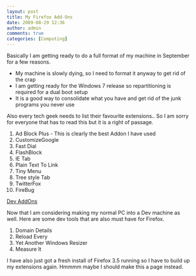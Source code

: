 ```yaml
---
layout: post
title: My Firefox Add-Ons
date: 2009-08-29 12:36
author: admin
comments: true
categories: [Computing]
---
```

Basically I am getting ready to do a full format of my machine in September for a few reasons.
<ul>
	<li>My machine is slowly dying, so I need to format it anyway to get rid of the crap</li>
	<li>I am getting ready for the Windows 7 release so repartitioning is required for a dual boot setup</li>
	<li>It is a good way to consolidate what you have and get rid of the junk programs you never use</li>
</ul>
Also every tech geek needs to list their favourite extensions.. So I am sorry for everyone that has to read this but it is a right of passage.
<ol>
	<li>Ad Block Plus - This is clearly the best Addon I have used</li>
	<li>CustomizeGoogle</li>
	<li>Fast Dial</li>
	<li>FlashBlock</li>
	<li>IE Tab</li>
	<li>Plain Text To Link</li>
	<li>Tiny Menu</li>
	<li>Tree style Tab</li>
	<li>TwitterFox</li>
	<li>FireBug</li>
</ol>
<span style="text-decoration: underline;">Dev AddOns</span>

Now that I am considering making my normal PC into a Dev machine as well. Here are some dev tools that are also must have for Firefox.
<ol>
	<li>Domain Details</li>
	<li>Reload Every</li>
	<li>Yet Another Windows Resizer</li>
	<li>Measure It</li>
</ol>
I have also just got a fresh install of Firefox 3.5 running so I have to build up my extensions again. Hmmmm maybe I should make this a page instead.
